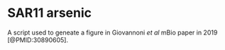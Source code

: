 # SAR11 arsenic

A script used to geneate a figure in Giovannoni *et al* mBio paper in 2019 [@PMID:30890605]. 
